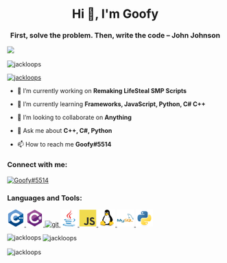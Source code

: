 


<h1 align="center">Hi 👋, I'm Goofy</h1>
<h3 align="center">First, solve the problem. Then, write the code – John Johnson</h3>

  <a href="your-twitter-URL">
     <img style="text-align: ce	nter" src="https://discord.c99.nl/widget/theme-3/926367510847188992.png">
  </a>
    
<p align="left"> <img src="https://komarev.com/ghpvc/?username=jackloops&label=Profile%20views&color=0e75b6&style=flat" alt="jackloops" /> </p>

<p align="left"> <a href="https://github.com/ryo-ma/github-profile-trophy"><img src="https://github-profile-trophy.vercel.app/?username=jackloops" alt="jackloops" /></a> </p>

- 🔭 I’m currently working on **Remaking LifeSteal SMP Scripts**

- 🌱 I’m currently learning **Frameworks, JavaScript, Python, C# C++**

- 👯 I’m looking to collaborate on ****Anything****

- 💬 Ask me about **C++, C#, Python**

- 📫 How to reach me **Goofy#5514**

<h3 align="left">Connect with me:</h3>
<p align="left">
<a href="https://discord.gg/Goofy#5514" target="blank"><img align="center" src="https://raw.githubusercontent.com/rahuldkjain/github-profile-readme-generator/master/src/images/icons/Social/discord.svg" alt="Goofy#5514" height="30" width="40" /></a>
</p>

<h3 align="left">Languages and Tools:</h3>
<p align="left"> <a href="https://www.w3schools.com/cpp/" target="_blank" rel="noreferrer"> <img src="https://raw.githubusercontent.com/devicons/devicon/master/icons/cplusplus/cplusplus-original.svg" alt="cplusplus" width="40" height="40"/> </a> <a href="https://www.w3schools.com/cs/" target="_blank" rel="noreferrer"> <img src="https://raw.githubusercontent.com/devicons/devicon/master/icons/csharp/csharp-original.svg" alt="csharp" width="40" height="40"/> </a> <a href="https://git-scm.com/" target="_blank" rel="noreferrer"> <img src="https://www.vectorlogo.zone/logos/git-scm/git-scm-icon.svg" alt="git" width="40" height="40"/> </a> <a href="https://www.java.com" target="_blank" rel="noreferrer"> <img src="https://raw.githubusercontent.com/devicons/devicon/master/icons/java/java-original.svg" alt="java" width="40" height="40"/> </a> <a href="https://developer.mozilla.org/en-US/docs/Web/JavaScript" target="_blank" rel="noreferrer"> <img src="https://raw.githubusercontent.com/devicons/devicon/master/icons/javascript/javascript-original.svg" alt="javascript" width="40" height="40"/> </a> <a href="https://www.linux.org/" target="_blank" rel="noreferrer"> <img src="https://raw.githubusercontent.com/devicons/devicon/master/icons/linux/linux-original.svg" alt="linux" width="40" height="40"/> </a> <a href="https://www.mysql.com/" target="_blank" rel="noreferrer"> <img src="https://raw.githubusercontent.com/devicons/devicon/master/icons/mysql/mysql-original-wordmark.svg" alt="mysql" width="40" height="40"/> </a> <a href="https://www.python.org" target="_blank" rel="noreferrer"> <img src="https://raw.githubusercontent.com/devicons/devicon/master/icons/python/python-original.svg" alt="python" width="40" height="40"/> </a> </p>

<p><img align="left" src="https://github-readme-stats.vercel.app/api/top-langs?username=jackloops&show_icons=true&locale=en&layout=compact" alt="jackloops" /></p>

<p>&nbsp;<img align="center" src="https://github-readme-stats.vercel.app/api?username=jackloops&show_icons=true&locale=en" alt="jackloops" /></p>

<p><img align="center" src="https://github-readme-streak-stats.herokuapp.com/?user=jackloops&" alt="jackloops" /></p>

